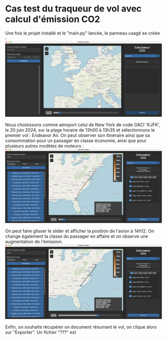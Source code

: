 # Cas test du traqueur de vol avec calcul d'émission CO2

Une fois le projet installé et le "main.py" lancée, le panneau usagé se créée :
![Image panneau usagé initial](FlightRadar/images/imagesTest/test1.png)

Nous choisissons comme aéroport celui de New York de code OACI 'KJFK', le 20 juin 2024, sur la plage horaire de 13h00 à 13h35 
et sélectionnons le premier vol : Endeavor Air. On peut observer son itinéraire ainsi que sa consommation pour un 
passager en classe économie, ainsi que pour plusieurs autres modèles de moteurs :
![Image panneau usagé initial](FlightRadar/images/imagesTest/test2.png)

On peut faire glisser le slider et afficher la position de l'avion à 14h12. On change également la classe du passager en
affaire et on observe une augmentation de l'émission.
![Image panneau usagé initial](FlightRadar/images/imagesTest/test3.png)

Enfin, on souhaite récupérer un document résumant le vol, on clique alors sur "Exporter". Un fichier "???" est 










